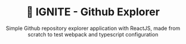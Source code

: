 <h1 align="center">🚀 IGNITE - Github Explorer</h1>
<p align="center">Simple Github repository explorer application with ReactJS, made from scratch to test webpack and typescript configuration</p>
